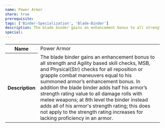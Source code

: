 ```yaml
---
name: Power Armor
share: true
prerequisite: 
tags: ['Binder-Specialization', 'Blade-Binder']
description: The blade binder gains an enhancement bonus to all strength and Agility based skill checks, MSB, and Physical(Str) checks for all reposition or grapple combat maneuvers equal to his summoned armor’s enhancement bonus. In addition the blade binder adds half his armor’s strength rating value to all damage rolls with melee weapons; at 8th level the binder instead adds all of his armor's strength rating; this does not apply to the strength rating increases for lacking proficiency in an armor.
special: 
---
```

<p><span style="overflow-x: auto;"><table><tbody><tr><th>Name</th><td>Power Armor</td></tr><tr><th>Description</th><td>The blade binder gains an enhancement bonus to all strength and Agility based skill checks, MSB, and Physical(Str) checks for all reposition or grapple combat maneuvers equal to his summoned armor’s enhancement bonus. In addition the blade binder adds half his armor’s strength rating value to all damage rolls with melee weapons; at 8th level the binder instead adds all of his armor's strength rating; this does not apply to the strength rating increases for lacking proficiency in an armor.</td></tr></tbody></table></span></p>